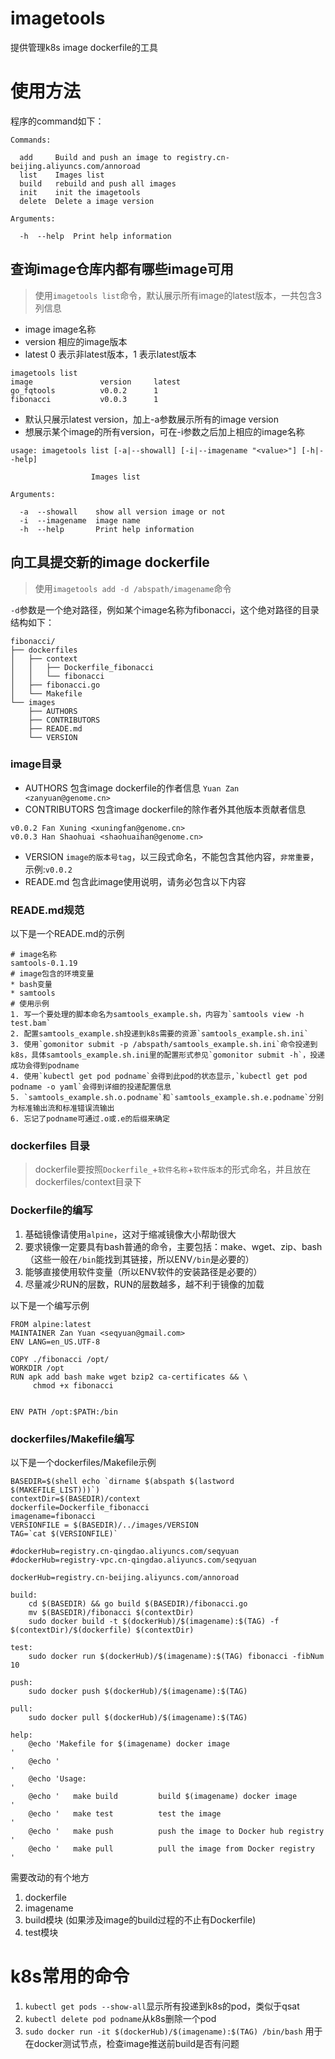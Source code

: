 # imagetools
提供管理k8s image dockerfile的工具

# 使用方法
程序的command如下：

```
Commands:

  add     Build and push an image to registry.cn-beijing.aliyuncs.com/annoroad
  list    Images list
  build   rebuild and push all images
  init    init the imagetools
  delete  Delete a image version

Arguments:

  -h  --help  Print help information
```

## 查询image仓库内都有哪些image可用
> 使用`imagetools list`命令，默认展示所有image的latest版本，一共包含3列信息

* image image名称
* version 相应的image版本
* latest 0 表示非latest版本，1 表示latest版本

```
imagetools list
image            	version   	latest
go_fqtools       	v0.0.2    	1
fibonacci        	v0.0.3    	1
```

* 默认只展示latest version，加上-a参数展示所有的image version
* 想展示某个image的所有version，可在-i参数之后加上相应的image名称

```
usage: imagetools list [-a|--showall] [-i|--imagename "<value>"] [-h|--help]

                  Images list

Arguments:

  -a  --showall    show all version image or not
  -i  --imagename  image name
  -h  --help       Print help information
```

## 向工具提交新的image dockerfile
> 使用`imagetools add -d /abspath/imagename`命令

`-d`参数是一个绝对路径，例如某个image名称为fibonacci，这个绝对路径的目录结构如下：

```
fibonacci/
├── dockerfiles
│   ├── context
│   │   ├── Dockerfile_fibonacci
│   │   └── fibonacci
│   ├── fibonacci.go
│   └── Makefile
└── images
    ├── AUTHORS
    ├── CONTRIBUTORS
    ├── READE.md
    └── VERSION
```

### image目录
* AUTHORS 包含image dockerfile的作者信息
`Yuan Zan <zanyuan@genome.cn>`
* CONTRIBUTORS 包含image dockerfile的除作者外其他版本贡献者信息
```
v0.0.2 Fan Xuning <xuningfan@genome.cn>
v0.0.3 Han Shaohuai <shaohuaihan@genome.cn>
```
* VERSION `image的版本号tag`，以三段式命名，不能包含其他内容，`非常重要`，示例:`v0.0.2`
* READE.md 包含此image使用说明，请务必包含以下内容
### READE.md规范

以下是一个READE.md的示例
``` 
# image名称
samtools-0.1.19
# image包含的环境变量
* bash变量
* samtools
# 使用示例
1. 写一个要处理的脚本命名为samtools_example.sh，内容为`samtools view -h test.bam`
2. 配置samtools_example.sh投递到k8s需要的资源`samtools_example.sh.ini`
3. 使用`gomonitor submit -p /abspath/samtools_example.sh.ini`命令投递到k8s，具体samtools_example.sh.ini里的配置形式参见`gomonitor submit -h`，投递成功会得到podname
4. 使用`kubectl get pod podname`会得到此pod的状态显示,`kubectl get pod podname -o yaml`会得到详细的投递配置信息
5. `samtools_example.sh.o.podname`和`samtools_example.sh.e.podname`分别为标准输出流和标准错误流输出
6. 忘记了podname可通过.o或.e的后缀来确定
```
### dockerfiles 目录
>dockerfile要按照`Dockerfile_`+`软件名称`+`软件版本`的形式命名，并且放在dockerfiles/context目录下

### Dockerfile的编写
1. 基础镜像请使用`alpine`，这对于缩减镜像大小帮助很大
2. 要求镜像一定要具有bash普通的命令，主要包括：make、wget、zip、bash（这些一般在`/bin`能找到其链接，所以ENV`/bin`是必要的）
3. 能够直接使用软件变量（所以ENV软件的安装路径是必要的）
4. 尽量减少RUN的层数，RUN的层数越多，越不利于镜像的加载

以下是一个编写示例
```
FROM alpine:latest
MAINTAINER Zan Yuan <seqyuan@gmail.com>
ENV LANG=en_US.UTF-8

COPY ./fibonacci /opt/
WORKDIR /opt
RUN apk add bash make wget bzip2 ca-certificates && \
	 chmod +x fibonacci


ENV PATH /opt:$PATH:/bin
```
### dockerfiles/Makefile编写
以下是一个dockerfiles/Makefile示例

```
BASEDIR=$(shell echo `dirname $(abspath $(lastword $(MAKEFILE_LIST)))`)
contextDir=$(BASEDIR)/context
dockerfile=Dockerfile_fibonacci
imagename=fibonacci
VERSIONFILE = $(BASEDIR)/../images/VERSION
TAG=`cat $(VERSIONFILE)`

#dockerHub=registry.cn-qingdao.aliyuncs.com/seqyuan
#dockerHub=registry-vpc.cn-qingdao.aliyuncs.com/seqyuan

dockerHub=registry.cn-beijing.aliyuncs.com/annoroad

build:
	cd $(BASEDIR) && go build $(BASEDIR)/fibonacci.go
	mv $(BASEDIR)/fibonacci $(contextDir)
	sudo docker build -t $(dockerHub)/$(imagename):$(TAG) -f $(contextDir)/$(dockerfile) $(contextDir)

test:
	sudo docker run $(dockerHub)/$(imagename):$(TAG) fibonacci -fibNum 10

push:
	sudo docker push $(dockerHub)/$(imagename):$(TAG)

pull:
	sudo docker pull $(dockerHub)/$(imagename):$(TAG)

help:
	@echo 'Makefile for $(imagename) docker image                       '
	@echo '                                                             '
	@echo 'Usage:                                                       '
	@echo '   make build         build $(imagename) docker image        '
	@echo '   make test          test the image                         '
	@echo '   make push          push the image to Docker hub registry  '
	@echo '   make pull          pull the image from Docker registry    '
```

需要改动的有个地方
1. dockerfile
2. imagename
3. build模块 (如果涉及image的build过程的不止有Dockerfile)
4. test模块

# k8s常用的命令
1. `kubectl get pods --show-all`显示所有投递到k8s的pod，类似于qsat
2. `kubectl delete pod podname`从k8s删除一个pod
3. `sudo docker run -it $(dockerHub)/$(imagename):$(TAG) /bin/bash` 用于在docker测试节点，检查image推送前build是否有问题

